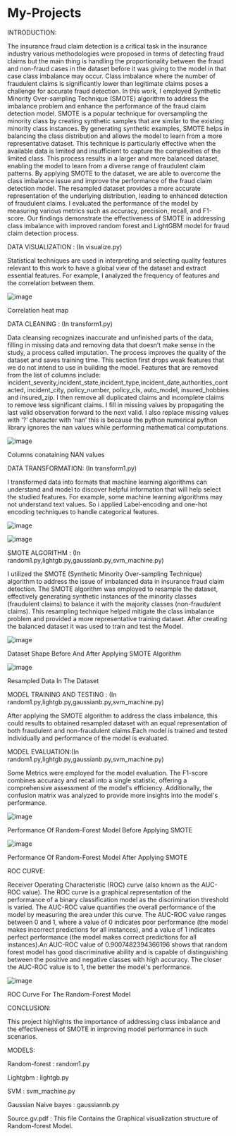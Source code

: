 # My-Projects
INTRODUCTION:

The insurance fraud claim detection is a critical task in the insurance industry various methodologies were proposed in terms of detecting fraud claims but the 
main thing is handling the proportionality between the fraud and non-fraud cases in the dataset before it was giving to the model in that case class imbalance may
occur. Class imbalance where the number of fraudulent claims is significantly lower than legitimate claims poses a challenge for accurate fraud detection.
In this work, I employed Synthetic Minority Over-sampling Technique (SMOTE) algorithm to address the imbalance problem and enhance the performance of the fraud 
claim detection model. SMOTE is a popular technique for oversampling the minority class by creating synthetic samples that are similar to the existing minority 
class instances. By generating synthetic examples, SMOTE helps in balancing the class distribution and allows the model to learn from a more representative 
dataset. This technique is particularly effective when the available data is limited and insufficient to capture the complexities of the limited class. This 
process results in a larger and more balanced dataset, enabling the model to learn from a diverse range of fraudulent claim patterns. By applying SMOTE to the 
dataset, we are able to overcome the class imbalance issue and improve the performance of the fraud claim detection model. The resampled dataset provides a more 
accurate representation of the underlying distribution, leading to enhanced detection of fraudulent claims. I evaluated the performance of the model by measuring 
various metrics such as accuracy, precision, recall, and F1-score. Our findings demonstrate the effectiveness of SMOTE in addressing class imbalance with improved 
random forest and LightGBM model for fraud claim detection process.

DATA VISUALIZATION : (In visualize.py)

Statistical techniques are used in interpreting and selecting quality features relevant to this work to have a global view of the dataset and extract essential features. For example, I analyzed the frequency of features and the correlation between them.

![image](https://github.com/mohammed113-hacker/My-Projects/assets/79789933/9dbb9371-f187-4bce-b2be-f60e249782b9)

Correlation heat map

DATA CLEANING : (In transform1.py)

Data cleansing recognizes inaccurate and unfinished parts of the data, filling in missing data and removing data that doesn’t make sense in the study, a process 
called imputation. The process improves the quality of the dataset and saves training time. This section first drops weak features that we do not intend  to use in 
building the model. Features that are removed from the list of columns include: incident_severity,incident_state,incident_type,incident_date,authorities_contacted, 
incident_city, policy_number, policy_cls, auto_model, insured_hobbies and insured_zip. I then remove all duplicated claims and incomplete claims to remove less 
significant claims. I fill in missing values by propagating the last valid observation forward to the next valid. I also replace missing values with ‘?’ character 
with ‘nan’ this is because the python numerical python library ignores the nan values while performing mathematical computations.

![image](https://github.com/mohammed113-hacker/My-Projects/assets/79789933/09c4e444-2220-41db-9666-2d3b3c858c25)

Columns conataining NAN values

DATA TRANSFORMATION: (In transform1.py)

I transformed data into formats that machine learning algorithms can understand and model  to discover helpful information that will help select the studied 
features. For example, some machine learning algorithms may not understand text values. So i applied Label-encoding and one-hot encoding techniques to handle 
categorical features.

![image](https://github.com/mohammed113-hacker/My-Projects/assets/79789933/1abef1cf-2661-4686-b8e3-ae645637ffa6)

![image](https://github.com/mohammed113-hacker/My-Projects/assets/79789933/d6a9f615-3504-4a27-91d1-81236999dbba)

SMOTE ALGORITHM : (In random1.py,lightgb.py,gaussianb.py,svm_machine.py)

I utilized the SMOTE (Synthetic Minority Over-sampling Technique) algorithm to address the issue of imbalanced data in insurance fraud claim detection. The SMOTE 
algorithm was employed to resample the dataset, effectively generating synthetic instances of the minority classes (fraudulent claims) to balance it with the 
majority classes (non-fraudulent claims). This resampling technique helped mitigate the class imbalance problem and provided a more representative training dataset.
After creating the balanced dataset it was used to train and test the Model.

![image](https://github.com/mohammed113-hacker/My-Projects/assets/79789933/c6d2cea6-f121-4d93-8366-22fb9c4af8cb)

Dataset Shape Before And After Applying SMOTE Algorithm

![image](https://github.com/mohammed113-hacker/My-Projects/assets/79789933/84873d2f-7bd5-43d1-ae91-f9f72970df1c)

Resampled Data In The Dataset

MODEL TRAINING AND TESTING : (In random1.py,lightgb.py,gaussianb.py,svm_machine.py)

After applying the SMOTE algorithm to address the class imbalance, this could results to obtained resampled dataset with an equal representation of both fraudulent and non-fraudulent claims.Each model is trained and tested individually and performance of the model is evaluated.


MODEL EVALUATION:(In random1.py,lightgb.py,gaussianb.py,svm_machine.py)

Some Metrics were employed for the model evaluation. The F1-score combines accuracy and recall into a single statistic, offering a comprehensive assessment of the 
model's efficiency. Additionally, the confusion matrix was analyzed to provide more insights into the model's performance.

![image](https://github.com/mohammed113-hacker/My-Projects/assets/79789933/8343c5b9-88f8-4160-8f1f-3e1a09850af4)

Performance Of Random-Forest Model Before Applying SMOTE

![image](https://github.com/mohammed113-hacker/My-Projects/assets/79789933/e7d12407-57d3-4461-87c8-572931b9b15a)

Performance Of Random-Forest Model After Applying SMOTE

ROC CURVE:

Receiver Operating Characteristic (ROC) curve (also known as the AUC-ROC value). The ROC curve is a graphical representation of the performance of a binary 
classification model as the discrimination threshold is varied. The AUC-ROC value quantifies the overall performance of the model by measuring the area under this 
curve. The AUC-ROC value ranges between 0 and 1, where a value of 0 indicates poor performance (the model makes incorrect predictions for all instances), and a 
value of 1 indicates perfect performance (the model makes correct predictions for all instances).An AUC-ROC value of 0.9007482394366196 shows that random forest 
model has good discriminative ability and is capable of distinguishing between the positive and negative classes with high accuracy. The closer the AUC-ROC value 
is to 1, the better the model's performance.

![image](https://github.com/mohammed113-hacker/My-Projects/assets/79789933/d53d1bc3-584b-4087-b9c7-6ff56b72ff67)

ROC Curve For The Random-Forest Model

CONCLUSION:

This project highlights the importance of addressing class imbalance and the effectiveness of SMOTE in improving model performance in such scenarios.

MODELS:

Random-forest : random1.py

Lightgbm : lightgb.py

SVM : svm_machine.py

Gaussian Naive bayes : gaussiannb.py

Source.gv.pdf : This file Contains the Graphical visualization structure of Random-forest Model.
